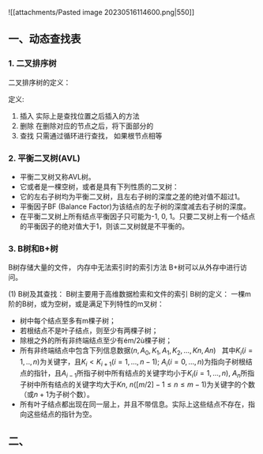 ![[attachments/Pasted image 20230516114600.png|550]]
## 一、动态查找表
### 1. 二叉排序树
二叉排序树的定义：

定义: 
1. 插入
实际上是查找位置之后插入的方法
2. 删除
在删除对应的节点之后，将下面部分的
3. 查找 
只需通过循环进行查找， 如果根节点相等

### 2. 平衡二叉树(AVL)
- 平衡二叉树又称AVL树。
- 它或者是一棵空树，或者是具有下列性质的二叉树：
- 它的左右子树均为平衡二叉树，且左右子树的深度之差的绝对值不超过1。
- 平衡因子BF (Balance Factor)为该结点的左子树的深度减去右子树的深度。
- 在平衡二叉树上所有结点平衡因子只可能为-1, 0, 1。只要二叉树上有一个结点的平衡因子的绝对值大于1，则该二叉树就是不平衡的。

### 3. B树和B+树
B树存储大量的文件， 内存中无法索引时的索引方法
B+树可以从外存中进行访问。

(1) B树及其查找： B树主要用于高维数据检索和文件的索引
B树的定义：
一棵m阶的B树，或为空树，或是满足下列特性的m叉树：
- 树中每个结点至多有m棵子树；
- 若根结点不是叶子结点，则至少有两棵子树；
- 除根之外的所有非终端结点至少有ém/2ù棵子树；
- 所有非终端结点中包含下列信息数据$(n, A_0, K_1, A_1, K_2, …, Kn, An)$
  
其中$K_i(i=1,..,n)$为关键字，且$K_i < K_{i+1}(i=1,…,n-1)$; $A_i(i=0,…,n)$为指向子树根结点的指针，且$A_{i-1}$所指子树中所有结点的关键字均小于$K_i(i=1,…,n)$, $A_n$所指子树中所有结点的关键字均大于$Kn$, $n([m/2]-1 \leq n \leq m-1)$为关键字的个数（或$n+1$为子树个数）。
- 所有叶子结点都出现在同一层上，并且不带信息。实际上这些结点不存在，指向这些结点的指针为空。


## 二、